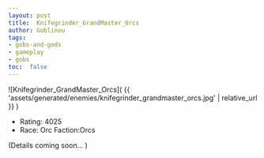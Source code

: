 ```yaml
---
layout: post
title:  Knifegrinder_GrandMaster_Orcs
author: Goblinou
tags:
- gobs-and-gods
- gameplay
- gobs
toc:  false
---
```


![Knifegrinder_GrandMaster_Orcs]( {{ 'assets/generated/enemies/knifegrinder_grandmaster_orcs.jpg' | relative_url }} )
- Rating: 4025
- Race: Orc  Faction:Orcs

(Details coming soon... )